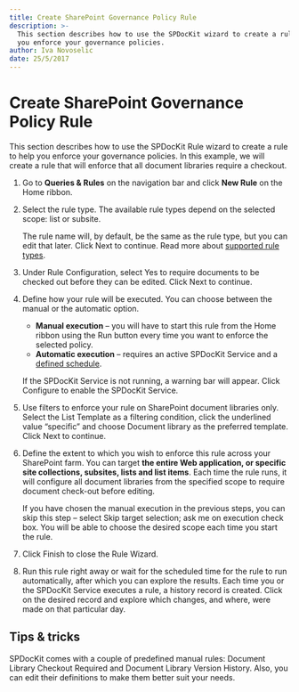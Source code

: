 ```yaml
---
title: Create SharePoint Governance Policy Rule
description: >-
  This section describes how to use the SPDocKit wizard to create a rule to help
  you enforce your governance policies.
author: Iva Novoselic
date: 25/5/2017
---
```


# Create SharePoint Governance Policy Rule

This section describes how to use the SPDocKit Rule wizard to create a rule to help you enforce your governance policies. In this example, we will create a rule that will enforce that all document libraries require a checkout.

1. Go to **Queries & Rules** on the navigation bar and click **New Rule** on the Home ribbon.
2. Select the rule type. The available rule types depend on the selected scope: list or subsite.

   The rule name will, by default, be the same as the rule type, but you can edit that later. Click Next to continue. Read more about [supported rule types](../get-to-know-spdockit/queries-and-rules-screen.md).

3. Under Rule Configuration, select Yes to require documents to be checked out before they can be edited. Click Next to continue.
4. Define how your rule will be executed. You can choose between the manual or the automatic option.

   * **Manual execution** – you will have to start this rule from the Home ribbon using the Run button every time you want to enforce the selected policy.
   * **Automatic execution** – requires an active SPDocKit Service and a [defined schedule](../get-to-know-spdockit/queries-and-rules-screen.md).

   If the SPDocKit Service is not running, a warning bar will appear. Click Configure to enable the SPDocKit Service.

5. Use filters to enforce your rule on SharePoint document libraries only. Select the List Template as a filtering condition, click the underlined value “specific” and choose Document library as the preferred template. Click Next to continue.
6. Define the extent to which you wish to enforce this rule across your SharePoint farm. You can target **the entire Web application, or specific site collections, subsites, lists and list items**. Each time the rule runs, it will configure all document libraries from the specified scope to require document check-out before editing.

   If you have chosen the manual execution in the previous steps, you can skip this step – select Skip target selection; ask me on execution check box. You will be able to choose the desired scope each time you start the rule.

7. Click Finish to close the Rule Wizard.
8. Run this rule right away or wait for the scheduled time for the rule to run automatically, after which you can explore the results. Each time you or the SPDocKit Service executes a rule, a history record is created. Click on the desired record and explore which changes, and where, were made on that particular day.

## Tips & tricks

SPDocKit comes with a couple of predefined manual rules: Document Library Checkout Required and Document Library Version History. Also, you can edit their definitions to make them better suit your needs.

